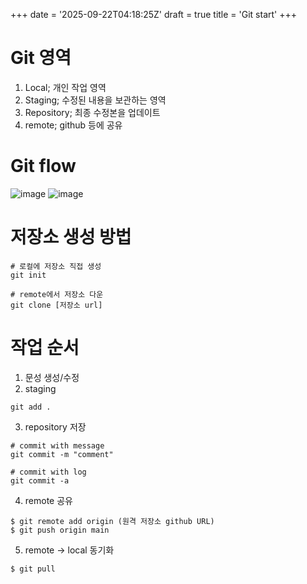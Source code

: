 +++
date = '2025-09-22T04:18:25Z'
draft = true
title = 'Git start'
+++

# Git 영역
1. Local; 개인 작업 영역
2. Staging; 수정된 내용을 보관하는 영역
3. Repository; 최종 수정본을 업데이트
4. remote; github 등에 공유

# Git flow
![image](https://github.com/wheroLee/wheroLee.github.io/issues/2#issue-3441595243)
![image](https://github.com/user-attachments/assets/66b4163c-85ba-45dd-9845-8e633a4cc312)
# 저장소 생성 방법
  ```
  # 로컬에 저장소 직접 생성
  git init

  # remote에서 저장소 다운
  git clone [저장소 url]
  ```

# 작업 순서
1. 문성 생성/수정
2. staging
```
git add .
```
3. repository 저장
```
# commit with message   
git commit -m "comment"

# commit with log   
git commit -a
```

4. remote 공유
```
$ git remote add origin (원격 저장소 github URL)   
$ git push origin main   
```
5. remote -> local 동기화   
```
$ git pull
```
